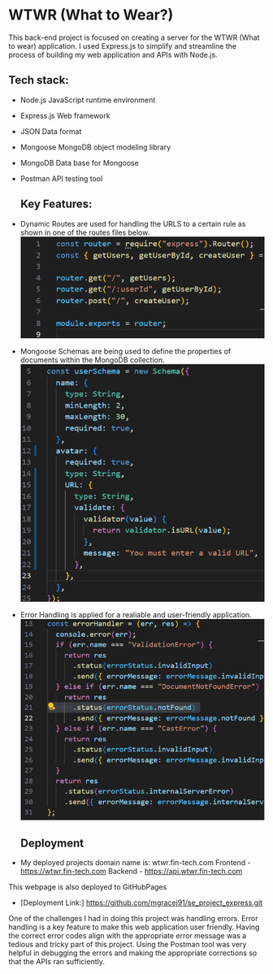 # WTWR (What to Wear?)

This back-end project is focused on creating a server for the WTWR (What to wear) application. I used Express.js to simplify and streamline the process of building my web application and APIs with Node.js.

## Tech stack:

- Node.js
  JavaScript runtime environment
- Express.js
  Web framework
- JSON
  Data format
- Mongoose
  MongoDB object modeling library
- MongoDB
  Data base for Mongoose
- Postman
  API testing tool

  ## Key Features:

- Dynamic Routes are used for handling the URLS to a certain rule as shown in one of the routes files below.
  ![Routes](<Screenshot 2025-07-26 084157.png>)
- Mongoose Schemas are being used to define the properties of documents within the MongoDB collection.
  ![Schema Model](<Screenshot 2025-07-26 085847.png>)
- Error Handling is applied for a realiable and user-friendly application.
  ![Error function](<Screenshot 2025-07-26 090840.png>)

  ## Deployment

- My deployed projects domain name is:
  wtwr.fin-tech.com
  Frontend - https://wtwr.fin-tech.com
  Backend - https://api.wtwr.fin-tech.com

This webpage is also deployed to GitHubPages

- [Deployment Link:] https://github.com/mgracej91/se_project_express.git

One of the challenges I had in doing this project was handling errors. Error handling is a key feature to make this web application user friendly. Having the correct error codes align with the appropriate error message was a tedious and tricky part of this project. Using the Postman tool was very helpful in debugging the errors and making the appropriate corrections so that the APIs ran sufficiently.
